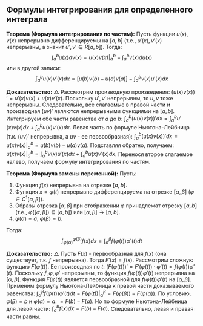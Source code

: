 ## Формулы интегрирования для определенного интеграла

**Теорема (Формула интегрирования по частям):**
Пусть функции $u(x), v(x)$ непрерывно дифференцируемы на $[a, b]$ (т.е., $u'(x), v'(x)$ непрерывны, а значит $u', v' \in R[a, b]$).
Тогда:
$$ \int_a^b u(x) dv(x) = \left. u(x) v(x) \right|_a^b - \int_a^b v(x) du(x) $$
или в другой записи:
$$ \int_a^b u(x) v'(x) dx = [u(b)v(b) - u(a)v(a)] - \int_a^b v(x) u'(x) dx $$

**Доказательство:**
$\triangle$ Рассмотрим производную произведения: $(u(x)v(x))' = u'(x)v(x) + u(x)v'(x)$.
Поскольку $u', v'$ непрерывны, то $u, v$ тоже непрерывны. Следовательно, все слагаемые в правой части и производная $(uv)'$ являются непрерывными функциями на $[a, b]$.
Интегрируем обе части равенства от $a$ до $b$:
$\int_a^b (u(x)v(x))' dx = \int_a^b u'(x)v(x) dx + \int_a^b u(x)v'(x) dx$.
Левая часть по формуле Ньютона-Лейбница (т.к. $(uv)'$ непрерывна, а $uv$ - ее первообразная):
$\int_a^b (u(x)v(x))' dx = \left. u(x)v(x) \right|_a^b = u(b)v(b) - u(a)v(a)$.
Подставляя обратно, получаем:
$\left. u(x)v(x) \right|_a^b = \int_a^b v(x) u'(x) dx + \int_a^b u(x) v'(x) dx$.
Перенося второе слагаемое налево, получаем формулу интегрирования по частям.

**Теорема (Формула замены переменной):**
Пусть:
1.  Функция $f(x)$ непрерывна на отрезке $[a, b]$.
2.  Функция $x = \varphi(t)$ непрерывно дифференцируема на отрезке $[\alpha, \beta]$ ($\varphi \in C^1[\alpha, \beta]$).
3.  Образы отрезка $[\alpha, \beta]$ при отображении $\varphi$ принадлежат отрезку $[a, b]$ (т.е., $\varphi([\alpha, \beta]) \subseteq [a, b]$) или $[\alpha, \beta] \rightarrow [a,b]$.
4.  $\varphi(\alpha) = a$, $\varphi(\beta) = b$.

Тогда:
$$ \int_{\varphi(\alpha)}^{\varphi(\beta)} f(x) dx = \int_\alpha^\beta f(\varphi(t)) \varphi'(t) dt $$

**Доказательство:**
$\triangle$ Пусть $F(x)$ - первообразная для $f(x)$ (она существует, т.к. $f$ непрерывна). Тогда $F'(x) = f(x)$.
Рассмотрим сложную функцию $F(\varphi(t))$. Ее производная по $t$:
$(F(\varphi(t)))' = F'(\varphi(t)) \cdot \varphi'(t) = f(\varphi(t)) \varphi'(t)$.
Поскольку $f, \varphi, \varphi'$ непрерывны, то функция $f(\varphi(t))\varphi'(t)$ непрерывна на $[\alpha, \beta]$.
Функция $F(\varphi(t))$ является первообразной для $f(\varphi(t))\varphi'(t)$ на $[\alpha, \beta]$.
Применим формулу Ньютона-Лейбница к правой части доказываемого равенства:
$\int_\alpha^\beta f(\varphi(t)) \varphi'(t) dt = \left. F(\varphi(t)) \right|_\alpha^\beta = F(\varphi(\beta)) - F(\varphi(\alpha))$.
По условию, $\varphi(\beta) = b$ и $\varphi(\alpha) = a$.
$= F(b) - F(a)$.
Но по формуле Ньютона-Лейбница для левой части:
$\int_a^b f(x) dx = F(b) - F(a)$.
Следовательно, левая и правая части равны.